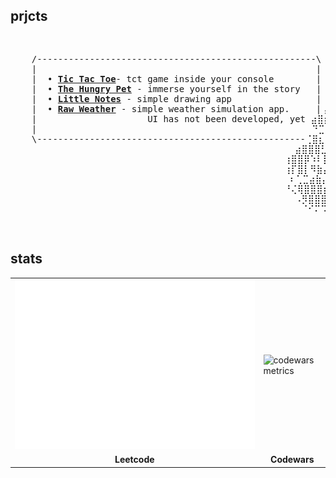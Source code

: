 <!-- ## projects

- [**Tic Tac Toe**](https://github.com/EGRrqq/tic-tac-toe) - tct game inside your console
- [**The Hungry Pet**](https://github.com/EGRrqq/The-Hungry-Pet) - immerse yourself in the story
- [**Little Notes**](https://github.com/EGRrqq/little-notes) - simple drawing app
- [**Raw Weather**](https://github.com/EGRrqq/raw-weather) - simple weather simulation app. UI has not been developed, yet -->

## prjcts

  <pre align="center">
<p align="left">
    /-----------------------------------------------------\
    |                                                     |  
    |  • <a href="https://github.com/EGRrqq/tic-tac-toe"><b>Tic Tac Toe</b></a>- tct game inside your console        |   
    |  • <a href="https://github.com/EGRrqq/The-Hungry-Pet"><b>The Hungry Pet</b></a> - immerse yourself in the story   | 
    |  • <a href="https://github.com/EGRrqq/little-notes"><b>Little Notes</b></a> - simple drawing app                |⠀⠀   ⢀⣀⣀⣀⣀⣀⣀⡀      
    |  • <a href="https://github.com/EGRrqq/raw-weather"><b>Raw Weather</b></a> - simple weather simulation app.     |⢠⠐⠲⢠⣿⣿⣿⣿⣿⡿⢛⣻⣿⣿⣶⣄   
    |                     UI has not been developed, yet ⣴⣿⡦⢀⣾⣿⣿⣿⣿⠿⢫⡀⠀⢈⣉⣻⣿⣷⣤⡀
    |                                                 ⠀  ⠙⣉⠡⠿⠻⠿⠿⠟⣋⣤⣾⣿⣿⣿⣿⣿⣿⣿⣿⣷⣄
    \---------------------------------------------------⢈⣿⣆⠀⢀⣤⣴⣿⣿⡿⢿⣿⣿⣿⣿⣿⣿⣿⣿⣿⣿⣷⡀
                                                      ⣴⣿⣿⣿⣃⣛⣿⣿⡿⠂⢀⣰⣿⣿⣿⣿⣿⣿⣿⣿⣿⣿⣿⣿⡀
                                                    ⢰⣿⣿⡿⠱⠇⣿⣿⣿⣿⣿⣿⣿⣿⣿⣿⣿⣿⣿⣿⣿⣿⣿⣿⣿⣿⡟⢿⢧
                                                    ⢰⡏⣿⡇⠻⣷⣌⠻⣿⣿⣿⣿⣿⣿⣿⣿⣿⣿⣿⣿⣿⣿⣿⣿⣿⣏⢻⣷⣜⠄
                                                     ⠆⢁⣉⣴⣷⣌⢿⣷⡜⣿⣿⣿⣿⡟⣠⣬⣙⢿⣯⡙⢿⣿⣿⣿⣿⣿⢸⣿⣿⡌
                                                    ⠘⢌⢿⣿⣿⣿⣆⢻⣷⢸⣿⣿⣿⡇⢻⣿⣿⣧⡹⣿⣌⢻⣿⣿⠟⡁⣼⣿⣿⡇
                                                      ⠠⡻⣿⣿⣿⢸⡟⣠⢍⡛⠻⠷⠸⣿⣿⣿⣷⠸⣿⡆⢋⠥⠈⠇⠟⣡⠏
                                                      ⠀⠈⠊⠍⠩⠄⠂⠀⠀⠀⠀⠀⢠⢻⣿⣿⣿⡇⣿⡇⠀⠀⠀⠈⠐⠐⠊
                                                      ⠀⠀⠀⠀⠀⠀⠀        ⠁⢝⠻⠿⠇⢛⠐</p></pre>
## stats

<table>
  <tr>
    <td>
      <picture>
        <img src="./leetcode.svg" alt="leetcode metrics">
      </picture>
    </td>
    <td>
      <picture>
        <img src="https://github.r2v.ch/codewars?user=EGRrqq&hide_clan=true&animation=false&theme=light&top_languages=true" alt="codewars metrics">
      </picture>
    </td>
  </tr>
  <tr>
    <td align="center"><strong>
      Leetcode
    </strong></td>
    <td align="center"><strong>
      Codewars
    </strong></td>
  </tr>
</table>

